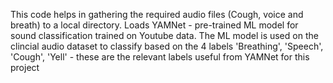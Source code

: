 This code helps in gathering the required audio files (Cough, voice and breath) to a local directory.
Loads YAMNet - pre-trained ML model for sound classification trained on Youtube data.
The ML model is used on the clincial audio dataset to classify based on the 4 labels 'Breathing', 'Speech', 'Cough', 'Yell' - these are the relevant labels useful from YAMNet for this project
